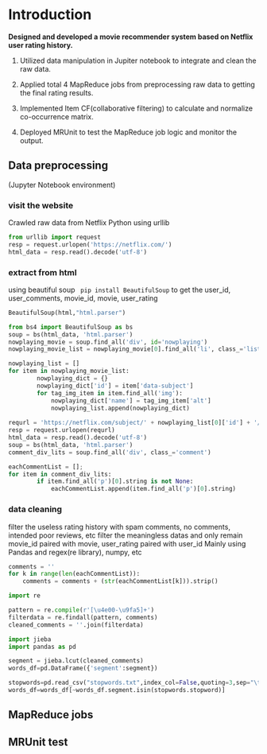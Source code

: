 # Introduction

**Designed and developed a movie recommender system based on Netflix user rating history.**

1.  Utilized data manipulation in Jupiter notebook to integrate and clean the raw data.

2.  Applied total 4 MapReduce jobs from preprocessing raw data to getting the final rating results.

3.  Implemented Item CF(collaborative filtering) to calculate and normalize co-occurrence matrix.

4.  Deployed MRUnit to test the MapReduce job logic and monitor the output.


## Data preprocessing
(Jupyter Notebook environment)

### visit the website

Crawled raw data from Netflix
Python using urllib
```python
from urllib import request
resp = request.urlopen('https://netflix.com/')
html_data = resp.read().decode('utf-8')
```
### extract from html
using beautiful soup ``` pip install BeautifulSoup```
to get the user_id, user_comments, movie_id, movie, user_rating
```python
BeautifulSoup(html,"html.parser")

from bs4 import BeautifulSoup as bs
soup = bs(html_data, 'html.parser')    
nowplaying_movie = soup.find_all('div', id='nowplaying')
nowplaying_movie_list = nowplaying_movie[0].find_all('li', class_='list-item') 

nowplaying_list = [] 
for item in nowplaying_movie_list:        
        nowplaying_dict = {}        
        nowplaying_dict['id'] = item['data-subject']       
        for tag_img_item in item.find_all('img'):            
            nowplaying_dict['name'] = tag_img_item['alt']            
            nowplaying_list.append(nowplaying_dict)
            
requrl = 'https://netflix.com/subject/' + nowplaying_list[0]['id'] + '/comments' +'?' +'start=0' + '&limit=20' 
resp = request.urlopen(requrl) 
html_data = resp.read().decode('utf-8') 
soup = bs(html_data, 'html.parser') 
comment_div_lits = soup.find_all('div', class_='comment')

eachCommentList = []; 
for item in comment_div_lits: 
        if item.find_all('p')[0].string is not None:     
            eachCommentList.append(item.find_all('p')[0].string)
```
### data cleaning
filter the useless rating history with spam comments, no comments, intended poor reviews, etc
filter the meaningless datas and only remain movie_id paired with movie, user_rating paired with user_id
Mainly using Pandas and regex(re library), numpy, etc
```python
comments = ''
for k in range(len(eachCommentList)):
    comments = comments + (str(eachCommentList[k])).strip()

import re

pattern = re.compile(r'[\u4e00-\u9fa5]+')
filterdata = re.findall(pattern, comments)
cleaned_comments = ''.join(filterdata)

import jieba    
import pandas as pd  

segment = jieba.lcut(cleaned_comments)
words_df=pd.DataFrame({'segment':segment})

stopwords=pd.read_csv("stopwords.txt",index_col=False,quoting=3,sep="\t",names=['stopword'], encoding='utf-8')#quoting=3全不引用
words_df=words_df[~words_df.segment.isin(stopwords.stopword)]
```


## MapReduce jobs

## MRUnit test

